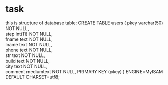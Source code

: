 # task


this is structure of database table: 
		    CREATE TABLE users ( pkey varchar(50) NOT NULL,  
		  			 step int(11) NOT NULL,  
					 fname text NOT NULL,  
					 lname text NOT NULL,  
					 phone text NOT NULL,  
					 str text NOT NULL,  
					 build text NOT NULL,  
					 city text NOT NULL,  
					 comment mediumtext NOT NULL,
                     PRIMARY KEY (pkey) ) ENGINE=MyISAM DEFAULT CHARSET=utf8;

